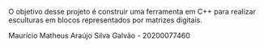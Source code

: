 O objetivo desse projeto é construir uma ferramenta em C++ para realizar esculturas em blocos representados por matrizes digitais.

Maurício Matheus Araújo Silva Galvão - 20200077460

